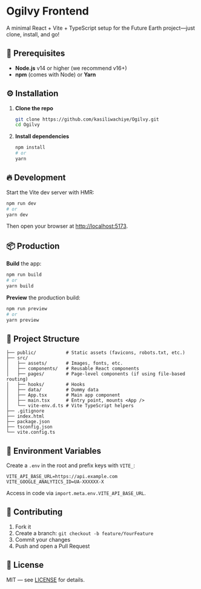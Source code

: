 # Ogilvy Frontend

A minimal React + Vite + TypeScript setup for the Future Earth project—just clone, install, and go!

## 🚀 Prerequisites

- **Node.js** v14 or higher (we recommend v16+)
- **npm** (comes with Node) or **Yarn**

## ⚙️ Installation

1. **Clone the repo**

   ```bash
   git clone https://github.com/kasiliwachiye/Ogilvy.git
   cd Ogilvy
   ```

2. **Install dependencies**
   ```bash
   npm install
   # or
   yarn
   ```

## 🔥 Development

Start the Vite dev server with HMR:

```bash
npm run dev
# or
yarn dev
```

Then open your browser at <http://localhost:5173>.

## 📦 Production

**Build** the app:

```bash
npm run build
# or
yarn build
```

**Preview** the production build:

```bash
npm run preview
# or
yarn preview
```

## 📁 Project Structure

```
├── public/           # Static assets (favicons, robots.txt, etc.)
├── src/
│   ├── assets/       # Images, fonts, etc.
│   ├── components/   # Reusable React components
│   ├── pages/        # Page-level components (if using file-based routing)
│   ├── hooks/        # Hooks
│   ├── data/         # Dummy data
│   ├── App.tsx       # Main app component
│   ├── main.tsx      # Entry point, mounts <App />
│   └── vite-env.d.ts # Vite TypeScript helpers
├── .gitignore
├── index.html
├── package.json
├── tsconfig.json
└── vite.config.ts
```

## 🔧 Environment Variables

Create a `.env` in the root and prefix keys with `VITE_`:

```env
VITE_API_BASE_URL=https://api.example.com
VITE_GOOGLE_ANALYTICS_ID=UA-XXXXXX-X
```

Access in code via `import.meta.env.VITE_API_BASE_URL`.

## 🤝 Contributing

1. Fork it
2. Create a branch: `git checkout -b feature/YourFeature`
3. Commit your changes
4. Push and open a Pull Request

## 📝 License

MIT — see [LICENSE](LICENSE) for details.

